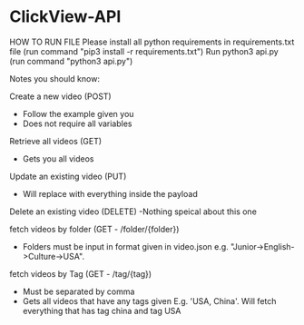 # ClickView-API
HOW TO RUN FILE
Please install all python requirements in requirements.txt file (run command "pip3 install -r requirements.txt")
Run python3 api.py (run command "python3 api.py")


Notes you should know:


Create a new video (POST)
- Follow the example given you
- Does not require all variables

Retrieve all videos (GET)
- Gets you all videos

Update an existing video (PUT)
- Will replace with everything inside the payload

Delete an existing video (DELETE)
-Nothing speical about this one

fetch videos by folder (GET - /folder/{folder})
- Folders must be input in format given in video.json e.g. "Junior->English->Culture->USA".

fetch videos by Tag (GET - /tag/{tag})
- Must be separated by comma  
- Gets all videos that have any tags given E.g. 'USA, China'. Will fetch everything that has tag china and tag USA
